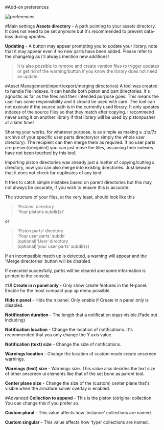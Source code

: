 #Add-on preferences


![preferences](../images/preferences.jpg)  

#Main settings
**Assets directory** - A path pointing to your assets directory. It does not need to be set anymore but it's recommended to prevent data-loss during updates.  

**Updating** - A button may appear prompting you to update your library, note that it may appear even if no new parts have been added. Please refer to the changelog as i'll always mention new additions!  
  
> It is also possible to remove and create version files to trigger updates or get rid of the warning/button if you know the library does not need an update.  
  
  
#Asset Management(import/export/merging directories)
A tool was created to handle file indexes. It can handle both piston and part directories. It's agnostic as far as the files and their intended purpose goes. This means the user has some responsibility and it should be used with care. The tool can not execute if the source path is in the currently used library. It only updates indexes of the source files so that they match after copying. I recommend never using it on another library if that library will be used by pistonpusher at a later time!  

Sharing your works, for whatever purpose, is as simple as making a .zip/7z archive of your specific user parts directory(or simply the whole user directory). The recipient can then merge them as required. If no user parts are present(recipient) you can just move the files, assuming their indexes have not been touched by this tool.  

Importing piston directories was already just a matter of copying/cutting a directory, now you can also merge into existing directories. Just beware that it does not check for duplicates of any kind.  

It tries to catch simple mistakes based on parent directories but this may not always be accurate, if you wish to ensure this is accurate:

The structure of your files, at the very least, should look like this  
  
>'Pistons' directory  
>	'Your pistons subdir(s)'  
  		
or  
  
>'Piston parts' directory  
>	'Your user parts' subdir  
>	(optional)'User' directory  
>	(optional)'your user parts' subdir(s)  
  
If an incompatible match up is detected, a warning will appear and the 'Merge directories' button will be disabled.  

If executed succesfully, paths will be cleared and some information is printed to the console.  
  

  
#UI
**Create in n panel only** - Only show create features in the N-panel. Enable for the most compact pop up menu possible.

**Hide n panel** - Hide the n panel. Only enable if Create in n panel only is disabled.

**Notification duration** - The length that a notification stays visible.(Fade out including)

**Notification location** - Change the location of notifications. It's recommended that you only change the Y axis value.

**Notification (text) size** - Change the size of notifications.

**Warnings location** - Change the location of custom mode create onscreen warnings.  

**Warnings (text) size** - Warnings size. This value also decides the text size of other onscreen ui elements like that of the set bone as parent tool.  

**Center plane size** - Change the size of the (custom) center plane that's visible when the armature solver overlay is enabled.


#Advanced
**Collection to append** - This is the piston (o)riginal collection. You can change this if you prefer so.  

**Custom plural** - This value affects how 'instance' collections are named.  

**Custom singular** - This value affects how 'type' collections are named.  